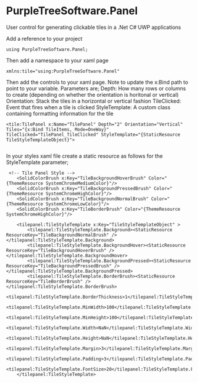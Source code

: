 # PurpleTreeSoftware.Panel

User control for generating clickable tiles in a .Net C# UWP applications


Add a reference to your project
```
using PurpleTreeSoftware.Panel;
```

Then add a namespace to your xaml page
```
xmlns:tile="using:PurpleTreeSoftware.Panel"
```

Then add the controls to your xaml page. Note to update the x:Bind path to point to your variable. 
Parameters are;
Depth: How many rows or columns to create (depending on whether the orientation is horitonal or vertical)
Orientation: Stack the tiles in a horizontal or vertical fashion
TileClicked: Event that fires when a tile is clicked
StyleTemplate: A custom class containing formatting information for the tile
```
<tile:TilePanel x:Name="TilePanel" Depth="2" Orientation="Vertical" Tiles="{x:Bind TileItems, Mode=OneWay}" TileClicked="TilePanel_TileClicked" StyleTemplate="{StaticResource TileStyleTemplateObject}">
                                    
```   


In your styles xaml file create a static resource as follows for the StyleTemplate parameter;
```
 <!-- Tile Panel Style -->
    <SolidColorBrush x:Key="TileBackgroundHoverBrush" Color="{ThemeResource SystemChromeMediumColor}"/>
    <SolidColorBrush x:Key="TileBackgroundPressedBrush" Color="{ThemeResource SystemChromeHighColor}"/>
    <SolidColorBrush x:Key="TileBackgroundNormalBrush" Color="{ThemeResource SystemChromeLowColor}"/>
    <SolidColorBrush x:Key="TileBorderBrush" Color="{ThemeResource SystemChromeHighColor}"/>
    
    <tilepanel:TileStyleTemplate x:Key="TileStyleTemplateObject" >
        <tilepanel:TileStyleTemplate.Background><StaticResource ResourceKey="TileBackgroundNormalBrush" /></tilepanel:TileStyleTemplate.Background>
        <tilepanel:TileStyleTemplate.BackgroundHover><StaticResource ResourceKey="TileBackgroundHoverBrush" /></tilepanel:TileStyleTemplate.BackgroundHover>
        <tilepanel:TileStyleTemplate.BackgroundPressed><StaticResource ResourceKey="TileBackgroundPressedBrush" /></tilepanel:TileStyleTemplate.BackgroundPressed>
        <tilepanel:TileStyleTemplate.BorderBrush><StaticResource ResourceKey="TileBorderBrush" /></tilepanel:TileStyleTemplate.BorderBrush>
        <tilepanel:TileStyleTemplate.BorderThickness>1</tilepanel:TileStyleTemplate.BorderThickness>
        <tilepanel:TileStyleTemplate.MinWidth>100</tilepanel:TileStyleTemplate.MinWidth>
        <tilepanel:TileStyleTemplate.MinHeight>100</tilepanel:TileStyleTemplate.MinHeight>
        <tilepanel:TileStyleTemplate.Width>NaN</tilepanel:TileStyleTemplate.Width>
        <tilepanel:TileStyleTemplate.Height>NaN</tilepanel:TileStyleTemplate.Height>
        <tilepanel:TileStyleTemplate.Margin>3</tilepanel:TileStyleTemplate.Margin>
        <tilepanel:TileStyleTemplate.Padding>3</tilepanel:TileStyleTemplate.Padding>
        <tilepanel:TileStyleTemplate.FontSize>20</tilepanel:TileStyleTemplate.FontSize>
    </tilepanel:TileStyleTemplate>

```
